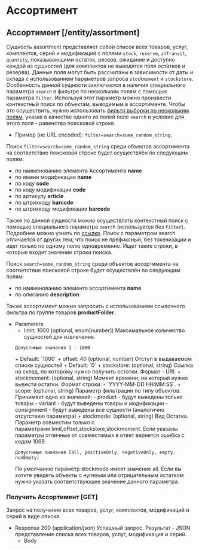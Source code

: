 <!-- include(metadata.apib) -->

# Ассортимент
## Ассортимент [/entity/assortment]
Сущность assortment представляет собой список всех товаров, услуг, комплектов, серий и модификаций с полями `stock`,
`reserve`, `inTransit`, `quantity`, показывающими остаток, резерв, ожидание и доступно каждой из сущностей (для комплектов не выводятся поля остатков и резерва).
Данные поля могут быть рассчитаны в зависимости от даты и склада с использованием параметров запроса `stockmoment` и `stockstore`.
Особенность данной сущности заключается в наличии специального параметра `search` в фильтре по нескольким полям с помощью параметра `filter`.
Используя этот параметр можно произвести контекстный поиск по объектам, выводимым в ассортименте.
Чтобы это осуществить, нужно использовать [фильтр выборки по нескольким полям](/api/remap/1.2/doc/index.html#header-фильтрация-выборки-с-помощью-параметра-filter),
указав в качестве одного из полей поле `search` и условие для этого поля - равенство поисковой строке.
+ Пример (не URL encoded): `filter=search=some_random_string`.

Поиск `filter=search=some_random_string` среди объектов ассортимента на соответствие поисковой строке будет осуществлён по следующим полям:
+ по наименованию элемента Ассортимента **name**
+ по имени модификации **name**
+ по коду **code**
+ по коду модификации **code**
+ по артикулу **article**
+ по штрихкоду **barcode**
+ по штрихкоду модификации **barcode**

Также по данной сущности можно осуществлять контекстный поиск с помощью специального параметра `search` (используется без `filter`). Подробнее можно узнать по [ссылке](#header-контекстный-поиск). Поиск с параметром search отличается от других тем, что поиск не префиксный, без токенизации и идет только по одному полю одновременно. Ищет такие строки, в которые входит значение строки поиска.

Поиск `search=some_random_string` среди объектов ассортимента на соответствие поисковой строке будет осуществлён по следующим полям:
+ по наименованию элемента ассортимента **name**
+ по описанию **description**

Также ассортимент можно запросить с использованием ссылочного фильтра по группе товаров **productFolder**.

+ Parameters
  + limit: 1000 (optional, enum[number])
  Максимальное количество сущностей для извлечения.
  <p>
    <code>Допустимые значения 1 - 1000</code>
  </p>
      + Default: `1000`
  + offset: 40 (optional, number)
    Отступ в выдаваемом списке сущностей
      + Default: `0`
  + stockstore: (optional, string)
  Ссылка на склад, по которому нужно получить остатки. Формат - URI.
  + stockmoment: (optional, string)
  Момент времени, на который нужно вывести остатки. Формат строки:
      - `YYYY-MM-DD HH:MM:SS`.
  + scope: (optional, string)
  Параметр фильтрации по типу объектов. Принимает одно из значений:
      - product - будут выведены только товары
      - variant - будут выведены товары и модификации
      - consignment - будут выведены все сущности (аналогично отсутствию параметра)
  + stockmode: (optional, string)
    Вид Остатка. Параметр совместим только с параметрами:limit,offset,stockstore,stockmoment. Если указаны параметры отличные от совместимых в ответ вернется
    ошибка с кодом 1069.
    <p>
      <code>Допустимые значения [all, positiveOnly, negativeOnly, empty, nonEmpty]</code>
    </p>
    По умолчанию параметр stockmode имеет значение all. Если вы хотите увидеть объекты
    с нулевым или отрицательным остатком нужно указать соответствующее значение данного параметра.

### Получить Ассортимент [GET]
Запрос на получение всех товаров, услуг, комплектов, модификаций и серий в виде списка.
+ Response 200 (application/json)
Успешный запрос. Результат - JSON представление списка всех товаров, услуг, модификация и серий.
  + Body
        <!-- include(body/assortment/get.json) -->
